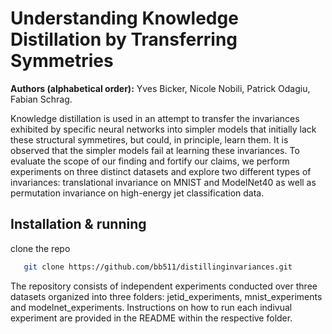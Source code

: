 # Understanding Knowledge Distillation by Transferring Symmetries

<b>Authors (alphabetical order):</b> Yves Bicker, Nicole Nobili, Patrick Odagiu, Fabian Schrag.

Knowledge distillation is used in an attempt to transfer the invariances exhibited by specific neural networks into simpler models that initially lack these structural symmetires, but could, in principle, learn them. It is observed that the simpler models fail at learning these invariances. To evaluate the scope of our finding and fortify our claims, we perform experiments on three distinct datasets and explore two different types of invariances: translational invariance on MNIST and ModelNet40 as well as permutation invariance on high-energy jet classification data.

## Installation & running

clone the repo
```bash
   git clone https://github.com/bb511/distillinginvariances.git
```

The repository consists of independent experiments conducted over three datasets organized into three folders: jetid_experiments, mnist_experiments and modelnet_experiments. Instructions on how to run each indivual experiment are provided in the README within the respective folder.


